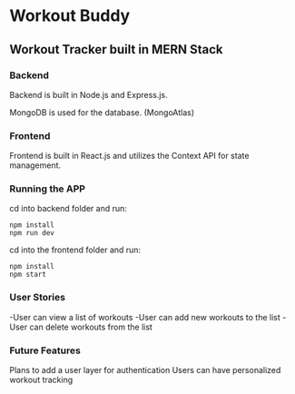 # Workout Buddy

## Workout Tracker built in MERN Stack

### Backend 

Backend is built in Node.js and Express.js.

MongoDB is used for the database. (MongoAtlas)

### Frontend

Frontend is built in React.js and utilizes the Context API for state management.

### Running the APP

cd into backend folder and run:

```
npm install
npm run dev
```

cd into the frontend folder and run:

```
npm install
npm start
```

### User Stories

-User can view a list of workouts
-User can add new workouts to the list
-User can delete workouts from the list

### Future Features

Plans to add a user layer for authentication
Users can have personalized workout tracking